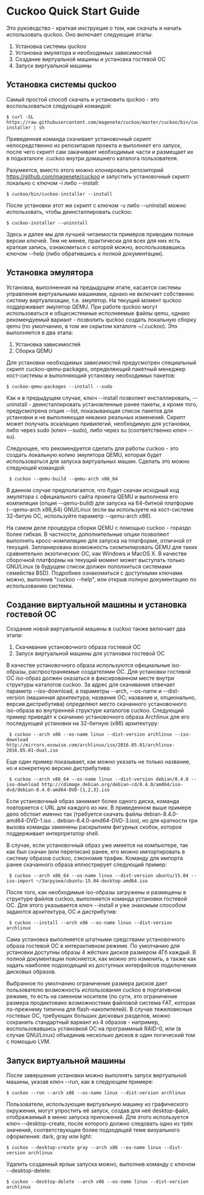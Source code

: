 Cuckoo Quick Start Guide
========================

Это руководство - краткая инструкция о том, как скачать и начать использовать quckoo. Оно включает следующие этапы:

1. Установка системы quckoo
2. Установка эмулятора и необходимых зависимостей
3. Создание виртуальной машины и установка гостевой ОС
4. Запуск виртуальной машины



Установка системы quckoo
------------------------

Самый простой способ скачать и установить quckoo - это воспользоваться следующей командой:

    $ curl -SL https://raw.githubusercontent.com/magenete/cuckoo/master/cuckoo/bin/cuckoo-installer | sh

Приведенная команда скачивает установочный скрипт непосредственно из репозитария проекта и выполняет его запуск, после чего скрипт сам закачивает необходимые части и размещает их в подкаталоге .cuckoo внутри домашнего каталога пользователя.

Разумеется, вместо этого можно клонировать репозиторий https://github.com/magenete/cuckoo  и запустить установочный скрипт локально с ключом -i либо --install:

    $ cuckoo/bin/cuckoo-installer --install

После установки этот же скрипт с ключом -u либо --uninstall можно использовать, чтобы деинсталлировать cuckoo:
	
    $ cuckoo-installer --uninstall

Здесь и далее мы для лучшей читаемости примеров приводим полные версии ключей. Тем не менее, практически для всех для них есть краткая запись, ознакомиться с которой можно, воспользовавшись ключом --help (либо обратившись к полной документации).

Установка эмулятора
-------------------

Установка, выполненная на предыдущем этапе, касается системы управления виртуальными машинами, однако не включает собственно систему виртуализации, т.е. эмулятор. На текущий момент quckoo поддерживает эмулятор QEMU. При работе quckoo могут использоваться и общесистемные исполняемые файлы qemu, однако рекомендуемый вариант - позволить quckoo создать локальную сборку qemu (по умолчанию, в том же скрытом каталоге ~/.cuckoo). Это выполняется в два этапа:

1. Установка зависимостей
2. Сборка QEMU
    
Для установки необходимых зависимостей предусмотрен специальный скрипт cuckoo-qemu-packages, определяющий пакетный менеджер хост-системы и выполняющий установку необходимых пакетов:

    $ cuckoo-qemu-packages --install --sudo

Как и в предыдущем случае, ключ --install позволяет инсталлировать, --uninstall - деинсталлировать установленные ранее пакеты, а кроме того, предусмотрена опция --list, показывающая список пакетов для установки и не выполняющая никаких реальных изменений. Скрипт может получать эскалацию привилегий, необходимую для установки, либо через sudo (ключ --sudo), либо через su (соответственно ключ --su). 

Следующее, что рекомендуется сделать для работы cuckoo - это создать локальную копию эмулятора QEMU, которая будет использоваться для запуска виртуальных машин. 
Сделать это можно следующей командой:

     $ cuckoo --qemu-build --qemu-arch x86_64

В данном случае предполагается, что будет скачан исходный код эмулятора с официального сайта проекта QEMU и выполнена его компиляция (опция --qemu-build) для запуска на 64-битной платформе (--qemu-arch x86_64) GNU/Linux (если вы используете на хост-системе 32-битую ОС, используйте параметр --qemu-arch x86). 

На самом деле процедура сборки QEMU с помощью cuckoo - гораздо более гибкая. В частности, дополнительные опции позволяют выполнять кросс-компиляцию для запуска на платформе, отличной от текущей. Запланирована возможность скомпилировать QEMU для таких сравнительно экзотических ОС, как Windows и MacOS X. В качестве сборочной платформы на текущий момент может выступать только GNU/Linux (в будущем список должен пополниться системами семейства BSD). Подробнее ознакомиться с доступными ключами можно, выполнив "cuckoo --help", или открыв полную документацию по использованию системы.

Создание виртуальной машины и установка гостевой ОС
---------------------------------------------------

Создание новой виртуальной машины в cuckoo также включает два этапа:

1. Скачивание установочного образа гостевой ОС
2. Запуск виртуальной машины для установки гостевой ОС

В качестве установочного образа используются официальные iso-образы, распространяемые создателями ОС. Для установки гостевой ОС iso-образ должен оказаться в фиксированном месте внутри структуры каталогов cuckoo. За адрес для скачивания отвечает параметр --iso-download, а параметры --arch, --os-name и --dist-version (машинная архитектура; название ОС; название и, опционально, версия дистрибутива) определяют место скачанного установочного iso-образа во внутренней структуре каталогов cuckoo. Следующий пример приведёт к скачинию установочного образа Archlinux для его последующей установки на 32-битную (x86) архитектуру: 

     $ cuckoo --arch x86 --os-name linux --dist-version archlinux --iso-download http://mirrors.evowise.com/archlinux/iso/2016.05.01/archlinux-2016.05.01-dual.iso

Еще один пример показывает, как можно указать не только название, но и конкретную версию дистрибутива:

     $ cuckoo --arch x86_64 --os-name linux --dist-version debian/8.4.0 --iso-download http://cdimage.debian.org/debian-cd/8.4.0/amd64/iso-dvd/debian-8.4.0-amd64-DVD-{1,2,3}.iso

Если установочный образ занимает более одного диска, команда повторяется c URL для каждого из них. В приведенном выше примере дело обстоит именно так (требуется скачать файлы debian-8.4.0-amd64-DVD-1.iso .. debian-8.4.0-amd64-DVD-3.iso), но для краткости три вызова команды заменены раскрытием фигурных скобок,  которое поддерживает интерпретатор shell. 

В случае, если установочный образ уже имеется на компьютере, так как был скачан (или переписан) ранее, его можно импортировать в систему образов cuckoo, сэкономив трафик. Команду для импорта ранее скачанного образа иллюстрирует следующий пример:

     $ cuckoo --arch x86_64 --os-name linux --dist-version ubuntu/15.04 --iso-import ~/Загрузки/ubuntu-15.04-desktop-amd64.iso 

После того, как необходимые iso-образы загружены и размещены в структуре файлов cuckoo, выполняется команда установки гостевой ОС. Для этого указывается ключ --install и уже знакомым способом задаются архитектура, ОС и дистрибутив:

     $ cuckoo --install --arch x86 --os-name linux --dist-version archlinux 

Сама установка выполняется штатными средствами установочного образа гостевой ОС в интерактивном режиме. По умолчанию для установки доступны образы 4 жёстких дисков размером 4Гб каждый. В полной документации поясняется, как можно это изменить, а также как задать наиболее подоходящий из доступных интерфейсов подключения дисковых образов. 

Выбранное по умолчанию ограничение размера дисков дает пользователю возможность использования cuckoo в портативном режиме, то есть на сменном носителе (по сути, это ограничение размера продиктовано возможностями файловой система FAT, которая по-прежнему типична для flash-накопителей). В случае тяжеловесных гостевых ОС, требующих больших дисковых разделов, можно сохранить стандартный вариант из 4  образов - например, воспользовавшись установкой ОС на программный RAID-0, или (в случае GNU/Linux) объединив несколько дисков в один логический том с помощью LVM.

Запуск виртуальной машины
-------------------------

После завершения установки можно выполнять запуск виртуальной машины, указав ключ --run, как в следующем примере:

    $ cuckoo --run --arch x86 --os-name linux --dist-version archlinux
    
Пользователи, использующие виртуальную машину из графического окружения, могут упростить её запуск, создав для неё desktop-файл, отображаемый в меню запуска приложений. Для этого используется ключ --desktop-create, после которого должно следовать одно из трёх значений, соответствующее более подходящей теме визуального оформления: dark, gray или light:

    $ cuckoo --desktop-create gray --arch x86 --os-name linux --dist-version archlinux

Удалить созданный ярлык запуска можно, выполнив команду с ключом --desktop-delete:

    $ cuckoo --desktop-delete --arch x86 --os-name linux --dist-version archlinux
